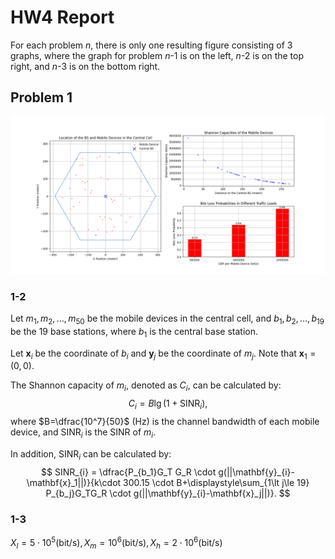 # HW4 Report

For each problem $n$, there is only one resulting figure consisting of 3 graphs, where the graph for problem $n$-1 is on the left, $n$-2 is on the top right, and $n$-3 is on the bottom right.

## Problem 1

![problem 1 figure](./1.png)

### 1-2
Let $m_1, m_2, \ldots, m_{50}$ be the mobile devices in the central cell, and $b_1, b_2, \ldots, b_{19}$ be the 19 base stations, where $b_1$ is the central base station.

Let $\mathbf{x}_{i}$ be the coordinate of $b_{i}$ and $\mathbf{y}_{j}$ be the coordinate of $m_{j}$. Note that $\mathbf{x}_1=(0,0)$.

The Shannon capacity of $m_i$, denoted as $C_i$, can be calculated by:
$$
C_i = B\lg(1+\text{SINR}_i),
$$
where $B=\dfrac{10^7}{50}$ (Hz) is the channel bandwidth of each mobile device, and $\text{SINR}_i$ is the SINR of $m_i$.

In addition, $\text{SINR}_i$ can be calculated by:
$$
SINR_{i} = \dfrac{P_{b_1}G_T G_R \cdot g(||\mathbf{y}_{i}-\mathbf{x}_1||)}{k\cdot 300.15 \cdot B+\displaystyle\sum_{1\lt j\le 19} P_{b_j}G_TG_R \cdot g(||\mathbf{y}_{i}-\mathbf{x}_j||)}.
$$




### 1-3

$X_l = 5\cdot 10^5 (\text{bit/s}), X_m = 10^6 (\text{bit/s}), X_h = 2\cdot 10^6 (\text{bit/s})$


